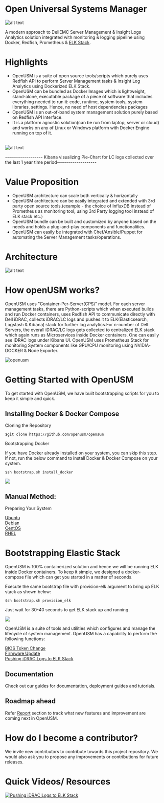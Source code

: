 # Open Universal Systems Manager

![alt text](https://github.com/openusm/openusm/blob/master/images/openusm_logo.png)

A modern approach to DellEMC Server Management & Insight Logs Analytics solution integrated with monitoring & logging pipeline using Docker,  Redfish, Prometheus & [ELK Stack](https://github.com/openusm/openusm/tree/master/logging).

# Highlights

- OpenUSM is a suite of open source tools/scripts which purely uses Redfish API to perform Server Management tasks & Insight Log Analytics using Dockerized ELK Stack.
- OpenUSM can be bundled as Docker Images which is lightweight, stand-alone, executable package of a piece of software that includes everything needed to run it: code, runtime, system tools, system libraries, settings. Hence, no need of host dependencies packages
- OpenUSM is an out-of-band system management solution purely based on Redfish API Interface.
- It is a platform agnostic solution(can be run from laptop, server or cloud) and works on any of Linux or Windows platform with Docker Engine running on top of it.
<br></br>

![alt text](https://github.com/openusm/openusm/blob/master/images/kibana_openusm.png)
<p>    ------------------- Kibana visualizing Pie-Chart for LC logs collected over the last 1 year time period--------------------</p>

# Value Proposition

- OpenUSM architecture can scale both vertically & horizontally
- OpenUSM architecture can be easily integrated and extended with 3rd party open source tools.(example - the choice of InfluxDB instead of Prometheus as monitoring tool, using 3rd Party logging tool instead of ELK stack etc.)
- OpenUSM bundle can be built and customized by anyone based on the needs and holds a plug-and-play components and functionalities.
- OpenUSM can easily be integrated with Chef/Ansible/Puppet for automating the Server Management tasks/operations.

# Architecture

![alt text](https://github.com/openusm/openusm/blob/master/images/openusm_technology_overview.png)

# How openUSM works?

OpenUSM uses "Container-Per-Server(CPS)" model. For each server management tasks, there are Python-scripts which when executed builds and run Docker containers, uses Redfish API to communicate directly with Dell iDRAC, collects iDRAC/LC logs and pushes it to ELK(Elasticsearch, Logstash & Kibana) stack for further log analytics.For n-number of Dell Servers, the overall iDRAC/LC logs gets collected to centralized ELK stack which again runs as Microservices inside Docker containers. One can easily see iDRAC logs under Kibana UI. OpenUSM uses Prometheus Stack for monitoring System components like GPU/CPU monitoring using NVIDIA-DOCKER & Node Exporter. 



![openusm](https://github.com/openusm/openusm/blob/master/images/openusm_workflow.png)


# Getting Started with OpenUSM

To get started with OpenUSM, we have built bootstrapping scripts for you to keep it simple and quick. 

## Installing Docker & Docker Compose


Cloning the Repository

``` 
$git clone https://github.com/openusm/opensum
```

Bootstrapping Docker

If you have Docker already installed on your system, you can skip this step. If not, run the below command to install Docker & Docker Compose on your system.

 ```
 $sh bootstrap.sh install_docker
```

<a href="https://asciinema.org/a/D7Sy9ouLPWc3aWa5RVPKuMOaK" target="_blank"><img src="https://asciinema.org/a/D7Sy9ouLPWc3aWa5RVPKuMOaK.png" /></a>

## Manual Method:

Preparing Your System

[Ubuntu](docs/os/ubuntu-installation.md) <br>
[Debian](docs/os/debian-installation.md) <br>
[CentOS](docs/os/centos-installation.md) <br>
[RHEL](docs/os/rhel-installation.md) <br>

# Bootstrapping Elastic Stack

OpenUSM is 100% containerized solution and hence we will be running ELK inside Docker containers. To keep it simple, we designed a docker-compose file which can get you started in a matter of seconds. 

Execute the same bootstrap file with provision-elk argument to bring up ELK stack as shown below:

 ```
 $sh bootstrap.sh provision_elk
```

Just wait for 30-40 seconds to get ELK stack up and running.

<a href="https://asciinema.org/a/cBXn0IBsmf97zoHZLI3Qtgl7B" target="_blank"><img src="https://asciinema.org/a/cBXn0IBsmf97zoHZLI3Qtgl7B.png" /></a>


OpenUSM is a suite of tools and utilities which configures and manage the lifecycle of system management. OpenUSM has a capability to perform the following functions:

[BIOS Token Change](docs/bios-token.md) <br>
[Firmware Update](docs/firmware.md)<br>
[Pushing iDRAC Logs to ELK Stack](docs/idrac2elk.md)


## Documentation

Check out our guides for documentation, deployment guides and tutorials.

## Roadmap ahead

Refer [Report](https://github.com/openusm/openusm/tree/master/reports) section to track what new features and improvement are coming next in OpenUSM.

# How do I become a contributor?

We invite new contributors to contribute towards this project repository. We would also ask you to propose any improvements or contributions for future releases.

# Quick Videos/ Resources

[![Pushing iDRAC Logs to ELK Stack](https://github.com/openusm/openusm/blob/master/images/idrac_elk_logs.png)](https://www.youtube.com/watch?v=jbg4gcp0M8M)
